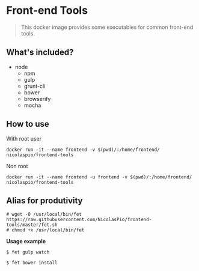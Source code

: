 # Front-end Tools

> This docker image provides some executables for common front-end tools.

## What's included?

- node
    - npm
    - gulp
    - grunt-cli
    - bower
    - browserify
    - mocha

## How to use

With root user

`docker run -it --name frontend -v $(pwd)/:/home/frontend/ nicolaspio/frontend-tools`

Non root

`docker run -it --name frontend -u frontend -v $(pwd)/:/home/frontend/ nicolaspio/frontend-tools`

## Alias for produtivity

```
# wget -O /usr/local/bin/fet https://raw.githubusercontent.com/NicolasPio/frontend-tools/master/fet.sh
# chmod +x /usr/local/bin/fet
```

__Usage example__

`$ fet gulp watch`

`$ fet bower install`
